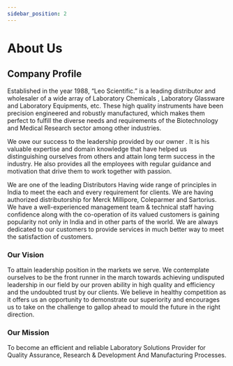 ```yaml
---
sidebar_position: 2
---
```



# About Us

## Company Profile

Established in the year 1988, “Leo Scientific.” is a leading distributor and wholesaler of a wide array of Laboratory Chemicals , Laboratory Glassware and Laboratory Equipments, etc. These high quality instruments have been precision engineered and robustly manufactured, which makes them perfect to fulfill the diverse needs and requirements of the Biotechnology and Medical Research sector among other industries.

We owe our success to the leadership provided by our owner . It is his valuable expertise and domain knowledge that have helped us distinguishing ourselves from others and attain long term success in the industry. He also provides all the employees with regular guidance and motivation that drive them to work together with passion.

We are one of the leading Distributors Having wide range of principles in India to meet the each and every requirement for clients. We are having authorized distributorship for Merck Millipore, Coleparmer and Sartorius. We have a well-experienced management team & technical staff having confidence along with the co-operation of its valued customers is gaining popularity not only in India and in other parts of the world. We are always dedicated to our customers to provide services in much better way to meet the satisfaction of customers.


### Our Vision

To attain leadership position in the markets we serve.
We contemplate ourselves to be the front runner in the march towards achieving undisputed leadership in our field by our proven ability in high quality and efficiency and the undoubted trust by our clients. We believe in healthy competition as it offers us an opportunity to demonstrate our superiority and encourages us to take on the challenge to gallop ahead to mould the future in the right direction. 


### Our Mission

To become an efficient and reliable Laboratory Solutions Provider for Quality Assurance, Research & Development And Manufacturing Processes.